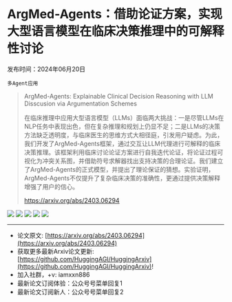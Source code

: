 # ArgMed-Agents：借助论证方案，实现大型语言模型在临床决策推理中的可解释性讨论
发布时间：2024年06月20日

`多Agent应用`
> ArgMed-Agents: Explainable Clinical Decision Reasoning with LLM Disscusion via Argumentation Schemes
>
> 在临床推理中应用大型语言模型（LLMs）面临两大挑战：一是尽管LLMs在NLP任务中表现出色，但在复杂推理和规划上仍显不足；二是LLMs的决策方法缺乏透明度，与临床医生的思维方式大相径庭，引发用户疑虑。为此，我们开发了ArgMed-Agents框架，通过交互让LLM代理进行可解释的临床决策推理。该框架利用临床讨论论证方案进行自我迭代论证，将论证过程可视化为冲突关系图，并借助符号求解器找出支持决策的合理论证。我们建立了ArgMed-Agents的正式模型，并提出了理论保证的猜想。实验证明，ArgMed-Agents不仅提升了复杂临床决策的准确性，更通过提供决策解释增强了用户的信心。
>
> https://arxiv.org/abs/2403.06294

![](https://raw.githubusercontent.com/HuggingAGI/HuggingArxiv/main/paper_images/2403.06294/x1.png)
![](https://raw.githubusercontent.com/HuggingAGI/HuggingArxiv/main/paper_images/2403.06294/x2.png)
![](https://raw.githubusercontent.com/HuggingAGI/HuggingArxiv/main/paper_images/2403.06294/x3.png)
![](https://raw.githubusercontent.com/HuggingAGI/HuggingArxiv/main/paper_images/2403.06294/x4.png)
![](https://raw.githubusercontent.com/HuggingAGI/HuggingArxiv/main/paper_images/2403.06294/x5.png)

<hr />

- 论文原文: [https://arxiv.org/abs/2403.06294](https://arxiv.org/abs/2403.06294)
- 获取更多最新Arxiv论文更新: [https://github.com/HuggingAGI/HuggingArxiv](https://github.com/HuggingAGI/HuggingArxiv)!
- 加入社群，+v: iamxxn886
- 最新论文订阅体验：公众号号菜单回复1
- 最新论文订阅新人：公众号号菜单回复2